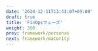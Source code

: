 ```yaml
---
date: '2024-12-11T13:43:07+09:00'
draft: true
title: 'FinOpsフェーズ'
weight: 300
prev: framework/personas
next: framework/maturity
---
```

